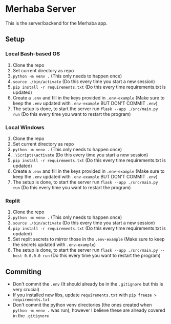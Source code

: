 # Merhaba Server

This is the server/backend for the Merhaba app.

## Setup

### Local Bash-based OS

1. Clone the repo
2. Set current directory as repo
3. `python -m venv .` (This only needs to happen once)
4. `source ./bin/activate` (Do this every time you start a new session)
5. `pip install -r requirements.txt` (Do this every time requirements.txt is updated)
6. Create a `.env` and fill in the keys provided in `.env-example` (Make sure to keep the `.env` updated with `.env-example` BUT DON'T COMMIT `.env`)
7. The setup is done, to start the server run `flask --app ./src/main.py run` (Do this every time you want to restart the program)

### Local Windows

1. Clone the repo
2. Set current directory as repo
3. `python -m venv .` (This only needs to happen once)
4. `.\Scripts\activate` (Do this every time you start a new session)
5. `pip install -r requirements.txt` (Do this every time requirements.txt is updated)
6. Create a `.env` and fill in the keys provided in `.env-example` (Make sure to keep the `.env` updated with `.env-example` BUT DON'T COMMIT `.env`)
7. The setup is done, to start the server run `flask --app ./src/main.py run` (Do this every time you want to restart the program)

### Replit

1. Clone the repo
2. `python -m venv .` (This only needs to happen once)
3. `source ./bin/activate` (Do this every time you start a new session)
4. `pip install -r requirements.txt` (Do this every time requirements.txt is updated)
5. Set replit secrets to mirror those in the `.env-example` (Make sure to keep the secrets updated with `.env-example`)
6. The setup is done, to start the server run `flask --app ./src/main.py --host 0.0.0.0 run` (Do this every time you want to restart the program)

## Commiting
- Don't commit the `.env` (It should already be in the `.gitignore` but this is very crucial)
- If you installed new libs, update `requirements.txt` with `pip freeze > requirements.txt`
- Don't commit the python venv directories (the ones created when `python -m venv .` was run), however I believe these are already covered in the `.gitignore`

